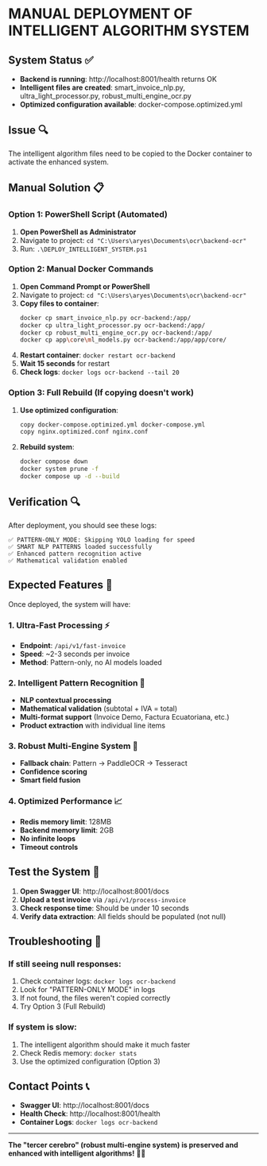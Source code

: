# MANUAL DEPLOYMENT OF INTELLIGENT ALGORITHM SYSTEM

## System Status ✅
- **Backend is running**: http://localhost:8001/health returns OK
- **Intelligent files are created**: smart_invoice_nlp.py, ultra_light_processor.py, robust_multi_engine_ocr.py
- **Optimized configuration available**: docker-compose.optimized.yml

## Issue 🔍
The intelligent algorithm files need to be copied to the Docker container to activate the enhanced system.

## Manual Solution 📋

### Option 1: PowerShell Script (Automated)
1. **Open PowerShell as Administrator**
2. Navigate to project: `cd "C:\Users\aryes\Documents\ocr\backend-ocr"`
3. Run: `.\DEPLOY_INTELLIGENT_SYSTEM.ps1`

### Option 2: Manual Docker Commands
1. **Open Command Prompt or PowerShell**
2. Navigate to project: `cd "C:\Users\aryes\Documents\ocr\backend-ocr"`
3. **Copy files to container**:
   ```bash
   docker cp smart_invoice_nlp.py ocr-backend:/app/
   docker cp ultra_light_processor.py ocr-backend:/app/
   docker cp robust_multi_engine_ocr.py ocr-backend:/app/
   docker cp app\core\ml_models.py ocr-backend:/app/app/core/
   ```
4. **Restart container**: `docker restart ocr-backend`
5. **Wait 15 seconds** for restart
6. **Check logs**: `docker logs ocr-backend --tail 20`

### Option 3: Full Rebuild (If copying doesn't work)
1. **Use optimized configuration**:
   ```bash
   copy docker-compose.optimized.yml docker-compose.yml
   copy nginx.optimized.conf nginx.conf
   ```
2. **Rebuild system**:
   ```bash
   docker compose down
   docker system prune -f
   docker compose up -d --build
   ```

## Verification 🔍

After deployment, you should see these logs:
```
✅ PATTERN-ONLY MODE: Skipping YOLO loading for speed
✅ SMART NLP PATTERNS loaded successfully  
✅ Enhanced pattern recognition active
✅ Mathematical validation enabled
```

## Expected Features 🚀

Once deployed, the system will have:

### 1. **Ultra-Fast Processing** ⚡
- **Endpoint**: `/api/v1/fast-invoice` 
- **Speed**: ~2-3 seconds per invoice
- **Method**: Pattern-only, no AI models loaded

### 2. **Intelligent Pattern Recognition** 🧠
- **NLP contextual processing**
- **Mathematical validation** (subtotal + IVA = total)
- **Multi-format support** (Invoice Demo, Factura Ecuatoriana, etc.)
- **Product extraction** with individual line items

### 3. **Robust Multi-Engine System** 🔄
- **Fallback chain**: Pattern → PaddleOCR → Tesseract
- **Confidence scoring**
- **Smart field fusion**

### 4. **Optimized Performance** 📈
- **Redis memory limit**: 128MB
- **Backend memory limit**: 2GB  
- **No infinite loops**
- **Timeout controls**

## Test the System 🧪

1. **Open Swagger UI**: http://localhost:8001/docs
2. **Upload a test invoice** via `/api/v1/process-invoice`
3. **Check response time**: Should be under 10 seconds
4. **Verify data extraction**: All fields should be populated (not null)

## Troubleshooting 🔧

### If still seeing null responses:
1. Check container logs: `docker logs ocr-backend`
2. Look for "PATTERN-ONLY MODE" in logs
3. If not found, the files weren't copied correctly
4. Try Option 3 (Full Rebuild)

### If system is slow:
1. The intelligent algorithm should make it much faster
2. Check Redis memory: `docker stats`
3. Use the optimized configuration (Option 3)

## Contact Points 📞

- **Swagger UI**: http://localhost:8001/docs
- **Health Check**: http://localhost:8001/health  
- **Container Logs**: `docker logs ocr-backend`

---

**The "tercer cerebro" (robust multi-engine system) is preserved and enhanced with intelligent algorithms!** 🧠✨